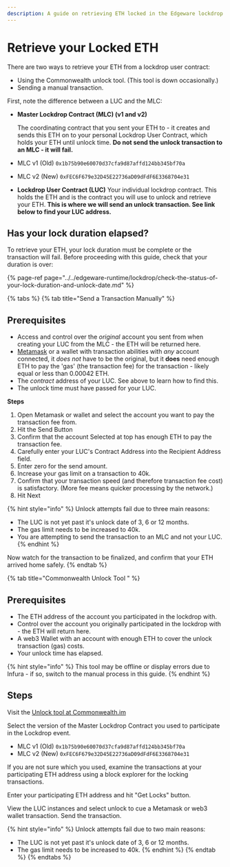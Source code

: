 ```yaml
---
description: A guide on retrieving ETH locked in the Edgeware lockdrop event.
---
```


# Retrieve your Locked ETH

There are two ways to retrieve your ETH from a lockdrop user contract:

* Using the Commonwealth unlock tool. \(This tool is down occasionally.\)
* Sending a manual transaction. 

First, note the difference between a LUC and the MLC:

* **Master Lockdrop Contract \(MLC\) \(v1 and v2\)**  

   The coordinating contract that you sent your ETH to - it creates and sends this ETH on to your personal Lockdrop User Contract, which holds your ETH until unlock time.  **Do not send the unlock transaction to an MLC - it will fail.**   

* MLC v1 \(Old\) `0x1b75b90e60070d37cfa9d87affd124bb345bf70a`
* MLC v2 \(New\) `0xFEC6F679e32D45E22736aD09dFdF6E3368704e31`
* **Lockdrop User Contract \(LUC\)** Your individual lockdrop contract. This holds the ETH and is the contract you will use to unlock and retrieve your ETH. **This is where we will send an unlock transaction. See link below to find your LUC address.**

## Has your lock duration elapsed?

To retrieve your ETH, your lock duration must be complete or the transaction will fail. Before proceeding with this guide, check that your duration is over:

{% page-ref page="../../edgeware-runtime/lockdrop/check-the-status-of-your-lock-duration-and-unlock-date.md" %}

{% tabs %}
{% tab title="Send a Transaction Manually" %}
## Prerequisites

* Access and control over the _original_ account you sent from when creating your LUC from the MLC - the ETH will be returned here.
* [Metamask](https://chrome.google.com/webstore/detail/metamask/nkbihfbeogaeaoehlefnkodbefgpgknn) or a wallet with transaction abilities with _any_ account connected, it _does not_ have to be the original, but it **does** need enough ETH to pay the 'gas' \(the transaction fee\) for the transaction - likely equal or less than 0.00042 ETH.
* The _contract_ address of your LUC. See above to learn how to find this. 
* The unlock time must have passed for your LUC. 

**Steps**

1. Open Metamask or wallet and select the account you want to pay the transaction fee from.
2. Hit the Send Button
3. Confirm that the account Selected at top has enough ETH to pay the transaction fee.
4. Carefully enter your LUC's Contract Address into the Recipient Address field.
5. Enter zero for the send amount.
6. Increase your gas limit on a transaction to 40k.
7. Confirm that your transaction speed \(and therefore transaction fee cost\) is satisfactory. \(More fee means quicker processing by the network.\)
8. Hit Next

{% hint style="info" %}
Unlock attempts fail due to three main reasons:

* The LUC is not yet past it's unlock date of 3, 6 or 12 months.   
* The gas limit needs to be increased to 40k.  
* You are attempting to send the transaction to an MLC and not your LUC.
{% endhint %}

Now watch for the transaction to be finalized, and confirm that your ETH arrived home safely.
{% endtab %}

{% tab title="Commonwealth Unlock Tool " %}
## Prerequisites

* The ETH address of the account you participated in the lockdrop with.
* Control over the account you originally participated in the lockdrop with - the ETH will return here. 
* A web3 Wallet with an account with enough ETH to cover the unlock transaction \(gas\) costs. 
* Your unlock time has elapsed.

{% hint style="info" %}
This tool may be offline or display errors due to Infura - if so, switch to the manual process in this guide.
{% endhint %}

## Steps

Visit the [Unlock tool at Commonwealth.im](https://commonwealth.im/edgeware/unlock)

Select the version of the Master Lockdrop Contract you used to participate in the Lockdrop event.

* MLC v1 \(Old\) `0x1b75b90e60070d37cfa9d87affd124bb345bf70a`
* MLC v2 \(New\) `0xFEC6F679e32D45E22736aD09dFdF6E3368704e31`

If you are not sure which you used, examine the transactions at your participating ETH address using a block explorer for the locking transactions.

Enter your participating ETH address and hit "Get Locks" button.

View the LUC instances and select unlock to cue a Metamask or web3 wallet transaction. Send the transaction.

{% hint style="info" %}
Unlock attempts fail due to two main reasons:

* The LUC is not yet past it's unlock date of 3, 6 or 12 months.   
* The gas limit needs to be increased to 40k.
{% endhint %}
{% endtab %}
{% endtabs %}


